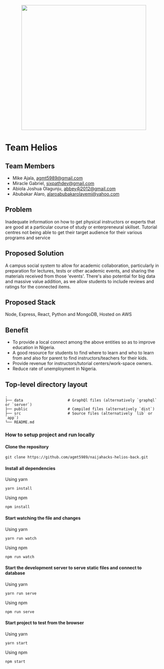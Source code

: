 <p align="center"><img src="https://i.imgur.com/aZY0DOM.png" width="400"></p>

# Team Helios

## Team Members

- Mike Ajala, agmt5989@gmail.com
- Miracle Gabriel, sixpathdev@gmail.com
- Abiola Joshua Olagunju, abbey4j2012@gmail.com
- Abubakar Alaro, alaroabubakarolayemi@yahoo.com


## Problem

Inadequate information on how to get physical instructors or experts
that are good at a particular course of study or enterpreneural skillset.
Tutorial centres not being able to get their target audience for their various programs and service

## Proposed Solution

A campus social system to allow for academic collaboration, particularly in preparation
for lectures, tests or other academic events, and sharing the materials received from
those 'events'. There's also potential for big data and massive value addition, 
as we allow students to include reviews and ratings for the connected items.

## Proposed Stack

Node, Express, React, Python and MongoDB, Hosted on AWS

## Benefit

- To provide a local connect among the above entities so as to
improve education in Nigeria.
- A good resource for students to find where to learn and who to learn from and also for parent to find instructors/teachers for their kids.
- Provide revenue for instructors/tutorial centers/work-space owners.
- Reduce rate of unemployment in Nigeria.


## Top-level directory layout

    .
    ├── data                    # GraphQl files (alternatively `graphql` or `server`)
    ├── public                  # Compiled files (alternatively `dist`)
    ├── src                     # Source files (alternatively `lib` or `app`)
    └── README.md   


### How to setup project and run locally

#### Clone the repository 

```
git clone https://github.com/agmt5989/naijahacks-helios-back.git
```

#### Install all dependencies

Using yarn

```
yarn install
```

Using npm

```
npm install
```

#### Start watching the file and changes

Using yarn

```
yarn run watch
```

Using npm

```
npm run watch
```

#### Start the development server to serve static files and connect to database

Using yarn

```
yarn run serve
```

Using npm

```
npm run serve
```

#### Start project to test from the browser

Using yarn

```
yarn start
```

Using npm

```
npm start
```            






